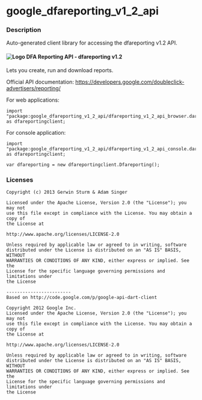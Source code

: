 # google_dfareporting_v1_2_api

### Description

Auto-generated client library for accessing the dfareporting v1.2 API.

#### ![Logo](http://www.google.com/images/icons/product/doubleclick-16.gif) DFA Reporting API - dfareporting v1.2

Lets you create, run and download reports.

Official API documentation: https://developers.google.com/doubleclick-advertisers/reporting/

For web applications:
```
import "package:google_dfareporting_v1_2_api/dfareporting_v1_2_api_browser.dart" as dfareportingclient;
```

For console application:
```
import "package:google_dfareporting_v1_2_api/dfareporting_v1_2_api_console.dart" as dfareportingclient;
```

```
var dfareporting = new dfareportingclient.Dfareporting();
```

### Licenses

```
Copyright (c) 2013 Gerwin Sturm & Adam Singer

Licensed under the Apache License, Version 2.0 (the "License"); you may not
use this file except in compliance with the License. You may obtain a copy of
the License at

http://www.apache.org/licenses/LICENSE-2.0

Unless required by applicable law or agreed to in writing, software
distributed under the License is distributed on an "AS IS" BASIS, WITHOUT
WARRANTIES OR CONDITIONS OF ANY KIND, either express or implied. See the
License for the specific language governing permissions and limitations under
the License

------------------------
Based on http://code.google.com/p/google-api-dart-client

Copyright 2012 Google Inc.
Licensed under the Apache License, Version 2.0 (the "License"); you may not
use this file except in compliance with the License. You may obtain a copy of
the License at

http://www.apache.org/licenses/LICENSE-2.0

Unless required by applicable law or agreed to in writing, software
distributed under the License is distributed on an "AS IS" BASIS, WITHOUT
WARRANTIES OR CONDITIONS OF ANY KIND, either express or implied. See the
License for the specific language governing permissions and limitations under
the License

```
